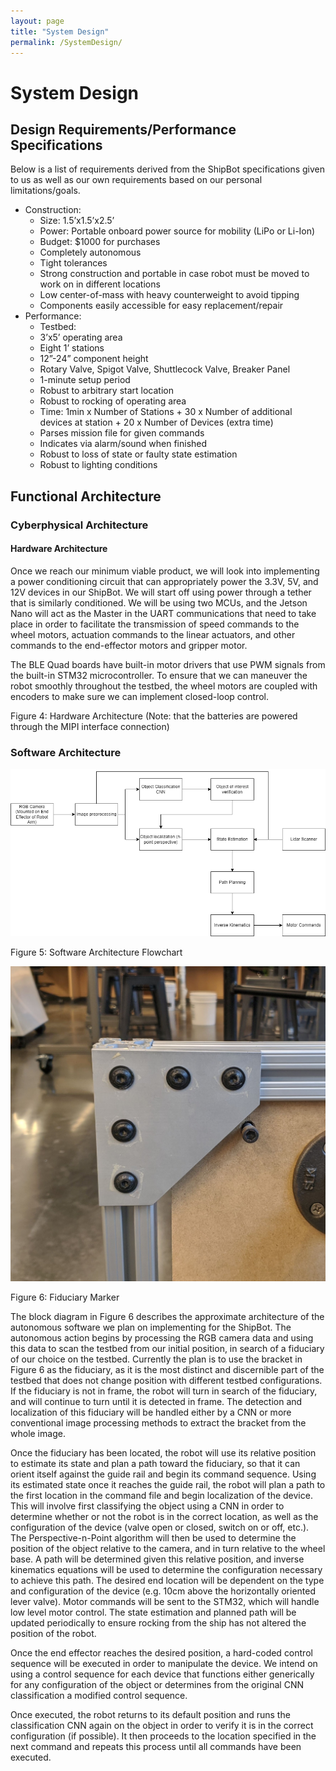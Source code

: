 ```yaml
---
layout: page
title: "System Design"
permalink: /SystemDesign/
---
```


# System Design
## Design Requirements/Performance Specifications
Below is a list of requirements derived from the ShipBot specifications given to us as well as our own requirements based on our personal limitations/goals.
- Construction:
  - Size: 1.5’x1.5’x2.5’
  - Power: Portable onboard power source for mobility (LiPo or Li-Ion)
  - Budget: $1000 for purchases
  - Completely autonomous
  - Tight tolerances
  - Strong construction and portable in case robot must be moved to work on in different locations
  - Low center-of-mass with heavy counterweight to avoid tipping
  - Components easily accessible for easy replacement/repair
- Performance:
  - Testbed:
  - 3’x5’ operating area
  - Eight 1’ stations
  - 12”-24” component height
  - Rotary Valve, Spigot Valve, Shuttlecock Valve, Breaker Panel
  - 1-minute setup period
  - Robust to arbitrary start location
  - Robust to rocking of operating area
  - Time: 1min x Number of Stations + 30 x Number of additional devices at station + 20 x Number of Devices (extra time)
  - Parses mission file for given commands
  - Indicates via alarm/sound when finished
  - Robust to loss of state or faulty state estimation
  - Robust to lighting conditions

## Functional Architecture

### Cyberphysical Architecture
#### Hardware Architecture
Once we reach our minimum viable product, we will look into implementing a power conditioning circuit that can appropriately power the 3.3V, 5V, and 12V devices in our ShipBot. We will start off using power through a tether that is similarly conditioned. We will be using two MCUs, and the Jetson Nano will act as the Master in the UART communications that need to take place in order to facilitate the transmission of speed commands to the wheel motors, actuation commands to the linear actuators, and other commands to the end-effector motors and gripper motor.

The BLE Quad boards have built-in motor drivers that use PWM signals from the built-in STM32 microcontroller. To ensure that we can maneuver the robot smoothly throughout the testbed, the wheel motors are coupled with encoders to make sure we can implement closed-loop control.

Figure 4: Hardware Architecture
(Note: that the batteries are powered through the MIPI interface connection)
### Software Architecture

![Software Architecture](/images/SoftwareArchitecture.png)

Figure 5: Software Architecture Flowchart


![Fiduciary Marker](/images/fiduciary.jpg)

Figure 6: Fiduciary Marker

The block diagram in Figure 6 describes the approximate architecture of the autonomous software we plan on implementing for the ShipBot. The autonomous action begins by processing the RGB camera data and using this data to scan the testbed from our initial position, in search of a fiduciary of our choice on the testbed. Currently the plan is to use the bracket in Figure 6 as the fiduciary, as it is the most distinct and discernible part of the testbed that does not change position with different testbed configurations. If the fiduciary is not in frame, the robot will turn in search of the fiduciary, and will continue to turn until it is detected in frame. The detection and localization of this fiduciary will be handled either by a CNN or more conventional image processing methods to extract the bracket from the whole image.

Once the fiduciary has been located, the robot will use its relative position to estimate its state and plan a path toward the fiduciary, so that it can orient itself against the guide rail and begin its command sequence. Using its estimated state once it reaches the guide rail, the robot will plan a path to the first location in the command file and begin localization of the device. This will involve first classifying the object using a CNN in order to determine whether or not the robot is in the correct location, as well as the configuration of the device (valve open or closed, switch on or off, etc.). The Perspective-n-Point algorithm will then be used to determine the position of the object relative to the camera, and in turn relative to the wheel base. A path will be determined given this relative position, and inverse kinematics equations will be used to determine the configuration necessary to achieve this path. The desired end location will be dependent on the type and configuration of the device (e.g. 10cm above the horizontally oriented lever valve). Motor commands will be sent to the STM32, which will handle low level motor control. The state estimation and planned path will be updated periodically to ensure rocking from the ship has not altered the position of the robot. 

Once the end effector reaches the desired position, a hard-coded control sequence will be executed in order to manipulate the device. We intend on using a control sequence for each device that functions either generically for any configuration of the object or determines from the original CNN classification a modified control sequence.

Once executed, the robot returns to its default position and runs the classification CNN again on the object in order to verify it is in the correct configuration (if possible). It then proceeds to the location specified in the next command and repeats this process until all commands have been executed. 

